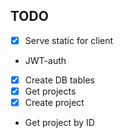 ## TODO
* [x] Serve static for client
* JWT-auth
* [x] Create DB tables
* [x] Get projects
* [x] Create project
* Get project by ID
